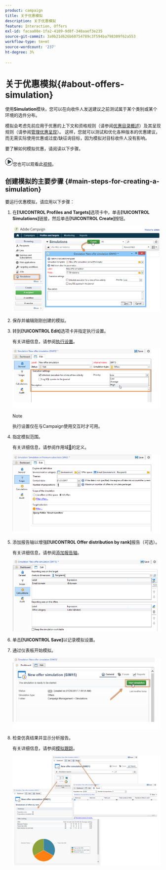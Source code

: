 ```yaml
---
product: campaign
title: 关于优惠模拟
description: 关于优惠模拟
feature: Interaction, Offers
exl-id: facaa88e-1fa2-4189-9d8f-348aaef3e235
source-git-commit: 3a9b21d626b60754789c3f594ba798309f62a553
workflow-type: tm+mt
source-wordcount: '237'
ht-degree: 3%

---
```


# 关于优惠模拟{#about-offers-simulation}



使用&#x200B;**Simulation**&#x200B;模块，您可以在向收件人发送建议之前测试属于某个类别或某个环境的选件分布。

模拟会考虑先前应用于优惠的上下文和资格规则（请参阅[优惠目录概述](../../interaction/using/offer-catalog-overview.md)）及其呈现规则（请参阅[管理优惠呈现](../../interaction/using/managing-offer-presentation.md)）。 这样，您就可以测试和优化各种版本的优惠建议，而无需实际使用优惠或过度/缺征询目标，因为模拟对目标收件人没有影响。

要了解如何模拟优惠，请阅读以下步骤。

![](assets/do-not-localize/how-to-video.png)您也可以观看此[视频](https://helpx.adobe.com/campaign/classic/how-to/simulate-offer-in-acv6.html?playlist=/ccx/v1/collection/product/campaign/classic/segment/digital-marketers/explevel/intermediate/applaunch/introduction/collection.ccx.js&amp;ref=helpx.adobe.com)。

## 创建模拟的主要步骤 {#main-steps-for-creating-a-simulation}

要运行优惠模拟，请应用以下步骤：

1. 在&#x200B;**[!UICONTROL Profiles and Targets]**&#x200B;选项卡中，单击&#x200B;**[!UICONTROL Simulations]**&#x200B;链接，然后单击&#x200B;**[!UICONTROL Create]**&#x200B;按钮。

   ![](assets/offer_simulation_001.png)

1. 保存并编辑刚刚创建的模拟。
1. 转到&#x200B;**[!UICONTROL Edit]**&#x200B;选项卡并指定执行设置。

   有关详细信息，请参阅[执行设置](../../interaction/using/execution-settings.md)。

   ![](assets/offer_simulation_003.png)

   >[!NOTE]
   >
   >执行设置仅在与Campaign使用交互时才可用。

1. 指定模拟范围。

   有关详细信息，请参阅作用域[&#128279;](../../interaction/using/simulation-scope.md#definition-of-the-scope)的定义。

   ![](assets/offer_simulation_004.png)

1. 添加报告轴以增强&#x200B;**[!UICONTROL Offer distribution by rank]**&#x200B;报告（可选）。

   有关详细信息，请参阅[添加报告轴](../../interaction/using/simulation-scope.md#adding-reporting-axes)。

   ![](assets/offer_simulation_005.png)

1. 单击&#x200B;**[!UICONTROL Save]**&#x200B;以记录模拟设置。
1. 通过仪表板开始模拟。

   ![](assets/offer_simulation_006.png)

1. 检查仿真结果并显示分析报告。

   有关详细信息，请参阅[模拟跟踪](../../interaction/using/simulation-tracking.md)。

   ![](assets/offer_simulation_007.png)
